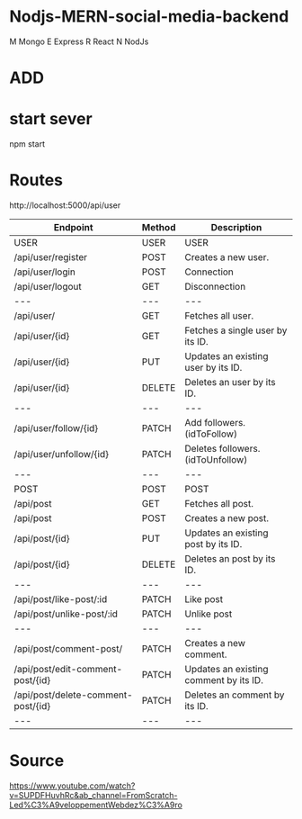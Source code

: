# Nodjs-MERN-social-media-backend
M Mongo
E Express
R React
N NodJs


# ADD

# start sever

npm start

# Routes

http://localhost:5000/api/user

| Endpoint | Method | Description |
| --- | --- | --- |
| USER | USER | USER |
| /api/user/register | POST | Creates a new user. |
| /api/user/login | POST | Connection |
| /api/user/logout | GET | Disconnection |
| --- | --- | --- |
| /api/user/ | GET | Fetches all user. |
| /api/user/{id} | GET | Fetches a single user by its ID. |
| /api/user/{id} | PUT | Updates an existing user by its ID. |
| /api/user/{id} | DELETE | Deletes an user by its ID. |
| --- | --- | --- |
| /api/user/follow/{id} | PATCH | Add followers.(idToFollow) |
| /api/user/unfollow/{id} | PATCH | Deletes followers.(idToUnfollow) |
| --- | --- | --- |
| POST | POST | POST |
| /api/post | GET | Fetches all post. |
| /api/post | POST | Creates a new post. |
| /api/post/{id} | PUT | Updates an existing post by its ID. |
| /api/post/{id} | DELETE | Deletes an post by its ID. |
| --- | --- | --- |
| /api/post/like-post/:id | PATCH | Like post |
| /api/post/unlike-post/:id | PATCH | Unlike post |
| --- | --- | --- |
| /api/post/comment-post/ | PATCH | Creates a new comment. |
| /api/post/edit-comment-post/{id} | PATCH | Updates an existing comment by its ID. |
| /api/post/delete-comment-post/{id} | PATCH | Deletes an comment by its ID. |
| --- | --- | --- |



# Source

https://www.youtube.com/watch?v=SUPDFHuvhRc&ab_channel=FromScratch-Led%C3%A9veloppementWebdez%C3%A9ro